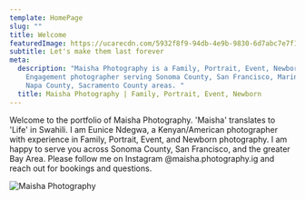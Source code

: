 ```yaml
---
template: HomePage
slug: ""
title: Welcome
featuredImage: https://ucarecdn.com/5932f8f9-94db-4e9b-9830-6d7abc7e7f1f/
subtitle: Let's make them last forever
meta:
  description: "Maisha Photography is a Family, Portrait, Event, Newborn,
    Engagement photographer serving Sonoma County, San Francisco, Marin County,
    Napa County, Sacramento County areas. "
  title: Maisha Photography | Family, Portrait, Event, Newborn
---
```

Welcome to the portfolio of Maisha Photography. 'Maisha' translates to 'Life' in Swahili. I am Eunice Ndegwa, a Kenyan/American photographer with experience in Family, Portrait, Event, and Newborn photography. I am happy to serve you across Sonoma County, San Francisco, and the greater Bay Area. Please follow me on Instagram @maisha.photography.ig and reach out for bookings and questions. 

![Maisha Photography](https://ucarecdn.com/43892084-9f86-40c2-a672-a46d0eb823de/ "Eunice Ndegwa of Maisha Photography")